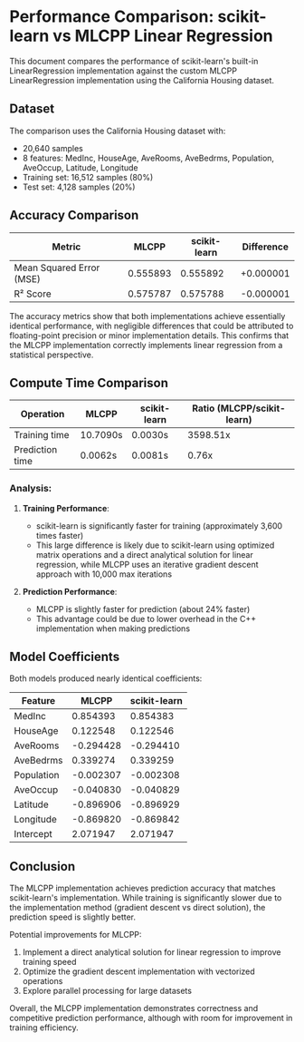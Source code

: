 # Performance Comparison: scikit-learn vs MLCPP Linear Regression

This document compares the performance of scikit-learn's built-in LinearRegression implementation against the custom MLCPP LinearRegression implementation using the California Housing dataset.

## Dataset

The comparison uses the California Housing dataset with:
- 20,640 samples
- 8 features: MedInc, HouseAge, AveRooms, AveBedrms, Population, AveOccup, Latitude, Longitude
- Training set: 16,512 samples (80%)
- Test set: 4,128 samples (20%)

## Accuracy Comparison

| Metric | MLCPP | scikit-learn | Difference |
|--------|-------|-------------|------------|
| Mean Squared Error (MSE) | 0.555893 | 0.555892 | +0.000001 |
| R² Score | 0.575787 | 0.575788 | -0.000001 |

The accuracy metrics show that both implementations achieve essentially identical performance, with negligible differences that could be attributed to floating-point precision or minor implementation details. This confirms that the MLCPP implementation correctly implements linear regression from a statistical perspective.

## Compute Time Comparison

| Operation | MLCPP | scikit-learn | Ratio (MLCPP/scikit-learn) |
|-----------|-------|-------------|----------------------------|
| Training time | 10.7090s | 0.0030s | 3598.51x |
| Prediction time | 0.0062s | 0.0081s | 0.76x |

### Analysis:

1. **Training Performance**: 
   - scikit-learn is significantly faster for training (approximately 3,600 times faster)
   - This large difference is likely due to scikit-learn using optimized matrix operations and a direct analytical solution for linear regression, while MLCPP uses an iterative gradient descent approach with 10,000 max iterations

2. **Prediction Performance**:
   - MLCPP is slightly faster for prediction (about 24% faster)
   - This advantage could be due to lower overhead in the C++ implementation when making predictions

## Model Coefficients

Both models produced nearly identical coefficients:

| Feature | MLCPP | scikit-learn |
|---------|-------|-------------|
| MedInc | 0.854393 | 0.854383 |
| HouseAge | 0.122548 | 0.122546 |
| AveRooms | -0.294428 | -0.294410 |
| AveBedrms | 0.339274 | 0.339259 |
| Population | -0.002307 | -0.002308 |
| AveOccup | -0.040830 | -0.040829 |
| Latitude | -0.896906 | -0.896929 |
| Longitude | -0.869820 | -0.869842 |
| Intercept | 2.071947 | 2.071947 |

## Conclusion

The MLCPP implementation achieves prediction accuracy that matches scikit-learn's implementation. While training is significantly slower due to the implementation method (gradient descent vs direct solution), the prediction speed is slightly better.

Potential improvements for MLCPP:
1. Implement a direct analytical solution for linear regression to improve training speed
2. Optimize the gradient descent implementation with vectorized operations
3. Explore parallel processing for large datasets

Overall, the MLCPP implementation demonstrates correctness and competitive prediction performance, although with room for improvement in training efficiency.